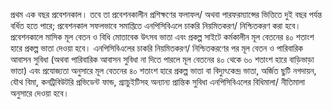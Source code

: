 প্রথম এক বছর প্রবেশনকাল। তবে তা প্রবেশনকালীন প্রশিক্ষণের ফলাফল/ অথবা পারফরম্যান্সের ভিত্তিতে দুই বছর পর্যন্ত বর্ধিত হতে পারে; প্রবেশনকাল সফলভাবে সমাপ্তিতে এনপিসিবিএলে চাকরি নিয়মিতকরণ/ নিশ্চিতকরণ করা হবে। প্রবেশনকালে মাসিক মূল বেতন ও বিধি মোতাবেক উৎসব ভাতা এবং প্রকল্প সাইটে কর্মকালীন মূল বেতনের ৪০ শতাংশ হারে প্রকল্প ভাতা দেওয়া হবে। এনপিসিবিএলের চাকরি নিয়মিতকরণ/ নিশ্চিতকরণের পর মূল বেতন ও পারিবারিক আবাসন সুবিধা (অথবা পারিবারিক আবাসন সুবিধা না দিতে পারলে মূল বেতনের ৪০ থেকে ৬০ শতাংশ হারে বাড়িভাড়া ভাতা) এবং প্রযোজ্যতা অনুসারে মূল বেতনের ৪০ শতাংশ হারে প্রকল্প ভাতা বা বিদ্যুৎকেন্দ্র ভাতা, অর্জিত ছুটি নগদায়ন, যৌথ বিমা, কনট্রিবিউটরি প্রভিডেন্ট ফান্ড, গ্র্যাচুইটিসহ অন্যান্য প্রান্তিক সুবিধা এনপিসিবিএলের বিধিমালা/ নীতিমালা অনুসারে দেওয়া হবে।

